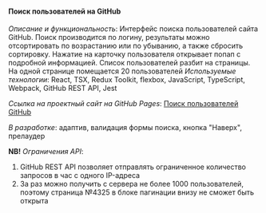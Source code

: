 #### Поиск пользователей на GitHub

*Описание и функциональность*: Интерфейс поиска пользователей сайта GitHub. Поиск производится по логину, результаты можно отсортировать по возрастанию или по убыванию, а также сбросить сортировку. Нажатие на карточку пользователя открывает попап с подробной информацией. Список пользователей разбит на страницы. На одной странице помещается 20 пользователей
*Используемые технологии*: React, TSX, Redux Toolkit, flexbox, JavaScript, TypeScript, Webpack, GitHub REST API, Jest

*Ссылка на проектный сайт на GitHub Pages*: [Поиск пользователей GitHub](https://dariarus.github.io/github-users-search/)

*В разработке*: адаптив, валидация формы поиска, кнопка "Наверх", прелаудер

**NB!** *Ограничения API*: 
1. GitHub REST API позволяет отправлять ограниченное количество запросов  в час с одного IP-адреса
2. За раз можно получить с сервера не более 1000 пользователей, поэтому страница №4325 в блоке пагинации внизу не сможет быть открыта
